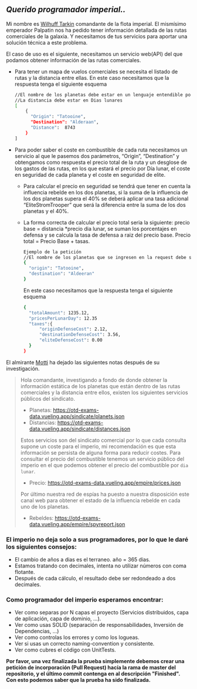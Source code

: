 ## _Querido programador imperial.._

Mi nombre es [Wilhuff Tarkin](https://starwars.fandom.com/es/wiki/Wilhuff_Tarkin) comandante de la flota imperial. 
El mismísimo emperador Palpatin nos ha pedido tener información detallada de las rutas comerciales de la galaxia. Y necesitamos de tus servicios para aportar una solución técnica a este problema.

El caso de uso es el siguiente, necesitamos un servicio web(API) del que podamos obtener información de las rutas comerciales.
- Para tener un mapa de vuelos comerciales se necesita el listado de rutas y la distancia entre ellas.
En este caso necesitamos que la respuesta tenga el siguiente esquema

    ```sh
    //El nombre de los planetas debe estar en un lenguaje entendible por todos los operadores
    //La distancia debe estar en Dias lunares
    [
        {
          "Origin": "Tatooine", 
          "Destination": "Alderaan",
          "Distance":  8743 
        }
    ]
    ```
- Para poder saber el coste en combustible de cada ruta necesitamos un servicio al que le pasemos dos parámetros, “Origin”, “Destination” y obtengamos como respuesta el precio total de la ruta y un desglose de los gastos de las rutas, en los que estará el precio por Día lunar, el coste en seguridad de cada planeta y el coste en seguridad de elite.
  - Para calcular el precio en seguridad se tendrá que tener en cuenta la influencia rebelde en los dos planetas, si la suma de la influencia de los dos planetas supera el 40% se deberá aplicar una tasa adicional “EliteStromTrooper” que será la diferencia entre la suma de los dos planetas y el 40%. 
  - La forma correcta de calcular el precio total seria la siguiente: precio base = distancia *precio dia lunar, se suman los porcentajes en defensa y se calcula la tasa de defensa a raiz del precio base. Precio total = Precio Base + tasas.

    ```sh
    Ejemplo de la petición
    //El nombre de los planetas que se ingresen en la request debe ser en lenguaje entendible para los operadores
    {
      "origin": "Tatooine", 
      "destination": "Aldeeran"
    }
    ```
    En este caso necesitamos que la respuesta tenga el siguiente esquema
    
    ```sh
    {
      "totalAmount": 1235.12, 
      "pricesPerLunarDay": 12.35
      "taxes":{
          "originDefenseCost": 2.12,
          "destinationDefenseCost": 3.56,
          "eliteDefenseCost": 0.00
      }
    }
    ```

El almirante [Motti](https://starwars.fandom.com/es/wiki/Conan_Antonio_Motti/Leyendas) ha dejado las siguientes notas después de su investigación.

> Hola comandante, investigando a fondo de donde obtener la información estática de los planetas que están dentro de las rutas comerciales y la distancia entre ellos, existen los siguientes servicios públicos del sindicato.
> * Planetas: https://otd-exams-data.vueling.app/sindicate/planets.json
> * Distancias: https://otd-exams-data.vueling.app/sindicate/distances.json
>
>Estos servicios son del sindicato comercial por lo que cada consulta supone un coste para el imperio, mi recomendación es que esta información se persista de alguna forma para reducir costes.
>Para consultar el precio del combustible tenemos un servicio público del imperio en el que podemos obtener el precio del combustible por `dia lunar`.
> * Precio: https://otd-exams-data.vueling.app/empire/prices.json
>
>Por último nuestra red de espías ha puesto a nuestra disposición este canal web para obtener el estado de la influencia rebelde en cada uno de los planetas.
> * Rebeldes: https://otd-exams-data.vueling.app/empire/spyreport.json


### El imperio no deja solo a sus programadores, por lo que le daré los siguientes consejos:
* El cambio de años a dias es el terraneo. año = 365 dias.
* Estamos tratando con decimales, intenta no utilizar números con coma flotante.
* Después de cada cálculo, el resultado debe ser redondeado a dos decimales.

### Como programador del imperio esperamos encontrar:
* Ver como separas por N capas el proyecto (Servicios distribuidos, capa de aplicación, capa de dominio, ...). 
* Ver como usas SOLID (separación de responsabilidades, Inversión de Dependencias, ...)
* Ver como controlas los errores y como los logueas.
* Ver si usas un correcto naming-convention y consistente.
* Ver como cubres el código con UnitTests.

 **Por favor, una vez finalizada la prueba simplemente debemos crear una petición de incorporación (Pull Request) hacía la rama de master del repositorio, y el último commit contenga en al descripción "Finished". Con esto podemos saber que la prueba ha sido finalizada.**